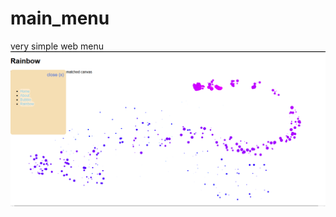 # main_menu
very simple web menu 
![](https://github.com/ferytell/game_website_main-menu/blob/master/image.png)
